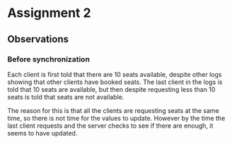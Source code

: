 # Assignment 2

## Observations

### Before synchronization

Each client is first told that there are 10 seats available, despite other logs showing that other clients have booked seats. The last client in the logs is told that 10 seats are available, but then despite requesting less than 10 seats is told that seats are not available.

The reason for this is that all the clients are requesting seats at the same time, so there is not time for the values to update. However by the time the last client requests and the server checks to see if there are enough, it seems to have updated.
